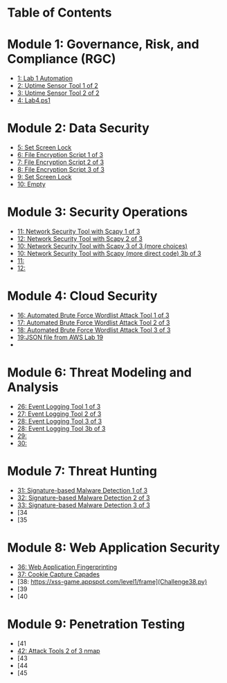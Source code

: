 # Table of Contents

# Module 1: Governance, Risk, and Compliance (RGC)
- [1: Lab 1 Automation](Lab1.ps1)
- [2: Uptime Sensor Tool 1 of 2](Challenge2.py)
- [3: Uptime Sensor Tool 2 of 2](Challenge3.py)
- [4: Lab4.ps1](Lab4.ps1)

# Module 2: Data Security
- [5: Set Screen Lock](Lab1.ps1) 
- [6: File Encryption Script 1 of 3](Challenge6.py)
- [7: File Encryption Script 2 of 3](Challenge7.py)
- [8: File Encryption Script 3 of 3](Challenge8.py)
- [9: Set Screen Lock](Lab1.ps1) 
- [10: Empty](Challenge6.py)

# Module 3: Security Operations
- [11: Network Security Tool with Scapy 1 of 3](Challenge11.py)
- [12: Network Security Tool with Scapy 2 of 3](Challenge12.py)
- [10: Network Security Tool with Scapy 3 of 3 (more choices)](Challenge13.py)
- [10: Network Security Tool with Scapy (more direct code) 3b of 3](Challenge13b.py)
- [11:  ](Challenge7.py)
- [12: ](Challenge8.py)

# Module 4: Cloud Security
- [16: Automated Brute Force Wordlist Attack Tool 1 of 3](Challenge16.py)
- [17: Automated Brute Force Wordlist Attack Tool 2 of 3](Challenge17.py)
- [18: Automated Brute Force Wordlist Attack Tool 3 of 3](Challenge18.py)
- [19:JSON file from AWS Lab 19](Challenge19.json)
- 
# Module 6: Threat Modeling and Analysis
- [26: Event Logging Tool 1  of 3](Challenge26.py)
- [27: Event Logging Tool 2  of 3](Challenge27.py)
- [28: Event Logging Tool 3  of 3](Challenge28.py)
- [28: Event Logging Tool 3b of 3](Challenge28b.py)
- [29:  ](Challenge29.py)
- [30:  ](Challenge30.py)

# Module 7: Threat Hunting
- [31: Signature-based Malware Detection 1 of 3](Challenge31.py)
- [32: Signature-based Malware Detection 2 of 3](Challenge32.py)
- [33: Signature-based Malware Detection 3 of 3](Challenge33.py)
- [34
- [35

# Module 8: Web Application Security
- [36: Web Application Fingerprinting](Challenge36.py)
- [37: Cookie Capture Capades](Challenge37.py)
- [38: https://xss-game.appspot.com/level1/frame](Challenge38.py)
- [39
- [40

# Module 9: Penetration Testing
- [41
- [42: Attack Tools 2 of 3 nmap](Challenge42.py)
- [43
- [44
- [45
